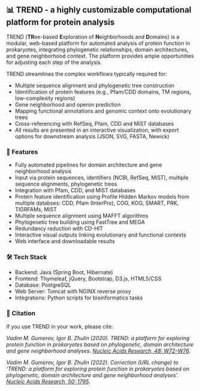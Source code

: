 ## 📊 TREND - a highly customizable computational platform for protein analysis

TREND (**TR**ee-based **E**xploration of **N**eighborhoods and **D**omains) is a modular, web-based platform for automated analysis of protein function in prokaryotes, integrating phylogenetic relationships, domain architectures, and gene neighborhood context. The platform provides ample opportunities for adjusting each step of the analysis.

TREND streamlines the complex workflows typically required for:
- Multiple sequence alignment and phylogenetic tree construction
- Identification of protein features (e.g., Pfam/CDD domains, TM regions, low-complexity regions)
-  Gene neighborhood and operon prediction
- Mapping functional annotations and genomic context onto evolutionary trees
- Cross-referencing with RefSeq, Pfam, CDD and MiST databases
- All results are presented in an interactive visualization, with export options for downstream analysis (JSON, SVG, FASTA, Newick)

### 🚀 Features
- Fully automated pipelines for domain architecture and gene neighborhood analysis
- Input via protein sequences, identifiers (NCBI, RefSeq, MiST), multiple sequence alignments, phylogenetic trees
- Integration with Pfam, CDD, and MiST databases
- Protein feature identification using Profile Hidden Markov models from multiple databses: CDD, Pfam (InterPro), COG, KOG, SMART, PRK, TIGRFAMs, MiST
- Multiple sequence alignment using MAFFT algorithms 
- Phylogenetic tree building using FastTree and MEGA
- Redundancy reduction with CD-HIT
- Interactive visual outputs linking evolutionary and functional contexts
- Web interface and downloadable results

### 🛠️ Tech Stack
- Backend: Java (Spring Boot, Hibernate)
- Frontend: Thymeleaf, jQuery, Bootstrap, D3.js, HTML5/CSS
- Database: PostgreSQL
- Web Server: Tomcat with NGINX reverse proxy
- Integrations: Python scripts for bioinformatics tasks

### 📖 Citation
If you use TREND in your work, please cite:

_Vadim M. Gumerov, Igor B. Zhulin (2020). TREND: a platform for exploring protein function in prokaryotes based on phylogenetic, domain architecture and gene neighborhood analyses. [Nucleic Acids Research, 48: W72–W76](https://doi.org/10.1093/nar/gkaa243)._

_Vadim M. Gumerov, Igor B. Zhulin (2022). Correction (URL change) to ‘TREND: a platform for exploring protein function in prokaryotes based on phylogenetic, domain architecture and gene neighborhood analyses’. [Nucleic Acids Research, 50: 1795](https://doi.org/10.1093/nar/gkac034)._

